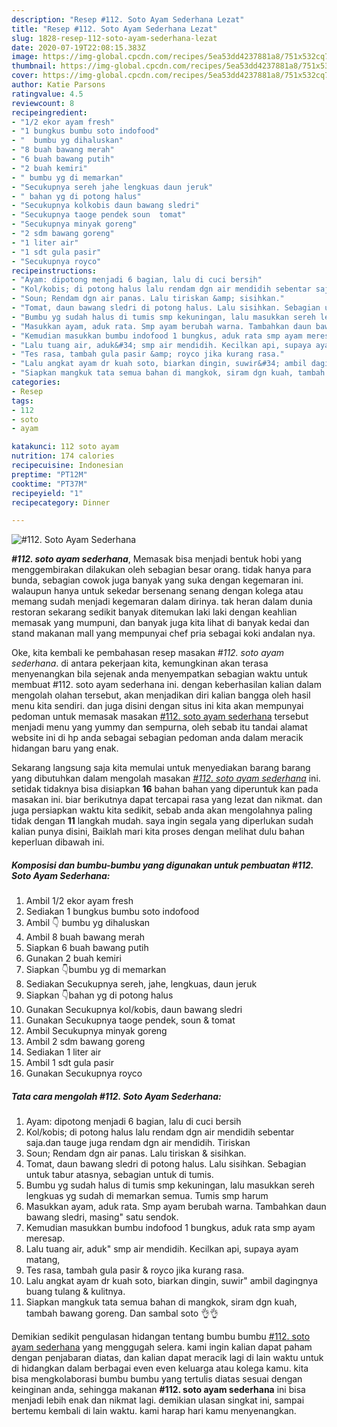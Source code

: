 ```yaml
---
description: "Resep #112. Soto Ayam Sederhana Lezat"
title: "Resep #112. Soto Ayam Sederhana Lezat"
slug: 1828-resep-112-soto-ayam-sederhana-lezat
date: 2020-07-19T22:08:15.383Z
image: https://img-global.cpcdn.com/recipes/5ea53dd4237881a8/751x532cq70/112-soto-ayam-sederhana-foto-resep-utama.jpg
thumbnail: https://img-global.cpcdn.com/recipes/5ea53dd4237881a8/751x532cq70/112-soto-ayam-sederhana-foto-resep-utama.jpg
cover: https://img-global.cpcdn.com/recipes/5ea53dd4237881a8/751x532cq70/112-soto-ayam-sederhana-foto-resep-utama.jpg
author: Katie Parsons
ratingvalue: 4.5
reviewcount: 8
recipeingredient:
- "1/2 ekor ayam fresh"
- "1 bungkus bumbu soto indofood"
- "  bumbu yg dihaluskan"
- "8 buah bawang merah"
- "6 buah bawang putih"
- "2 buah kemiri"
- " bumbu yg di memarkan"
- "Secukupnya sereh jahe lengkuas daun jeruk"
- " bahan yg di potong halus"
- "Secukupnya kolkobis daun bawang sledri"
- "Secukupnya taoge pendek soun  tomat"
- "Secukupnya minyak goreng"
- "2 sdm bawang goreng"
- "1 liter air"
- "1 sdt gula pasir"
- "Secukupnya royco"
recipeinstructions:
- "Ayam: dipotong menjadi 6 bagian, lalu di cuci bersih"
- "Kol/kobis; di potong halus lalu rendam dgn air mendidih sebentar saja.dan tauge juga rendam dgn air mendidih. Tiriskan"
- "Soun; Rendam dgn air panas. Lalu tiriskan &amp; sisihkan."
- "Tomat, daun bawang sledri di potong halus. Lalu sisihkan. Sebagian untuk tabur atasnya, sebagian untuk di tumis."
- "Bumbu yg sudah halus di tumis smp kekuningan, lalu masukkan sereh lengkuas yg sudah di memarkan semua. Tumis smp harum"
- "Masukkan ayam, aduk rata. Smp ayam berubah warna. Tambahkan daun bawang sledri, masing&#34; satu sendok."
- "Kemudian masukkan bumbu indofood 1 bungkus, aduk rata smp ayam meresap."
- "Lalu tuang air, aduk&#34; smp air mendidih. Kecilkan api, supaya ayam matang,"
- "Tes rasa, tambah gula pasir &amp; royco jika kurang rasa."
- "Lalu angkat ayam dr kuah soto, biarkan dingin, suwir&#34; ambil dagingnya buang tulang &amp; kulitnya."
- "Siapkan mangkuk tata semua bahan di mangkok, siram dgn kuah, tambah bawang goreng. Dan sambal soto 👌👌"
categories:
- Resep
tags:
- 112
- soto
- ayam

katakunci: 112 soto ayam 
nutrition: 174 calories
recipecuisine: Indonesian
preptime: "PT12M"
cooktime: "PT37M"
recipeyield: "1"
recipecategory: Dinner

---
```



![#112. Soto Ayam Sederhana](https://img-global.cpcdn.com/recipes/5ea53dd4237881a8/751x532cq70/112-soto-ayam-sederhana-foto-resep-utama.jpg)

<b><i>#112. soto ayam sederhana</i></b>, Memasak bisa menjadi bentuk hobi yang menggembirakan dilakukan oleh sebagian besar orang. tidak hanya para bunda, sebagian cowok juga banyak yang suka dengan kegemaran ini. walaupun hanya untuk sekedar bersenang senang dengan kolega atau memang sudah menjadi kegemaran dalam dirinya. tak heran dalam dunia restoran sekarang sedikit banyak ditemukan laki laki dengan keahlian memasak yang mumpuni, dan banyak juga kita lihat di banyak kedai dan stand makanan mall yang mempunyai chef pria sebagai koki andalan nya.



Oke, kita kembali ke pembahasan resep masakan <i>#112. soto ayam sederhana</i>. di antara pekerjaan kita, kemungkinan akan terasa menyenangkan bila sejenak anda menyempatkan sebagian waktu untuk membuat #112. soto ayam sederhana ini. dengan keberhasilan kalian dalam mengolah olahan tersebut, akan menjadikan diri kalian bangga oleh hasil menu kita sendiri. dan juga disini dengan situs ini kita akan mempunyai pedoman untuk memasak masakan <u>#112. soto ayam sederhana</u> tersebut menjadi menu yang yummy dan sempurna, oleh sebab itu tandai alamat website ini di hp anda sebagai sebagian pedoman anda dalam meracik hidangan baru yang enak.


Sekarang langsung saja kita memulai untuk menyediakan barang barang yang dibutuhkan dalam mengolah masakan <u><i>#112. soto ayam sederhana</i></u> ini. setidak tidaknya bisa disiapkan <b>16</b> bahan bahan yang diperuntuk kan pada masakan ini. biar berikutnya dapat tercapai rasa yang lezat dan nikmat. dan juga persiapkan waktu kita sedikit, sebab anda akan mengolahnya paling tidak dengan <b>11</b> langkah mudah. saya ingin segala yang diperlukan sudah kalian punya disini, Baiklah mari kita proses dengan melihat dulu bahan keperluan dibawah ini.

<!--inarticleads1-->

##### Komposisi dan bumbu-bumbu yang digunakan untuk pembuatan #112. Soto Ayam Sederhana:

1. Ambil 1/2 ekor ayam fresh
1. Sediakan 1 bungkus bumbu soto indofood
1. Ambil  👇 bumbu yg dihaluskan
1. Ambil 8 buah bawang merah
1. Siapkan 6 buah bawang putih
1. Gunakan 2 buah kemiri
1. Siapkan  👇bumbu yg di memarkan
1. Sediakan Secukupnya sereh, jahe, lengkuas, daun jeruk
1. Siapkan  👇bahan yg di potong halus
1. Gunakan Secukupnya kol/kobis, daun bawang sledri
1. Gunakan Secukupnya taoge pendek, soun &amp; tomat
1. Ambil Secukupnya minyak goreng
1. Ambil 2 sdm bawang goreng
1. Sediakan 1 liter air
1. Ambil 1 sdt gula pasir
1. Gunakan Secukupnya royco




<!--inarticleads2-->

##### Tata cara mengolah #112. Soto Ayam Sederhana:

1. Ayam: dipotong menjadi 6 bagian, lalu di cuci bersih
1. Kol/kobis; di potong halus lalu rendam dgn air mendidih sebentar saja.dan tauge juga rendam dgn air mendidih. Tiriskan
1. Soun; Rendam dgn air panas. Lalu tiriskan &amp; sisihkan.
1. Tomat, daun bawang sledri di potong halus. Lalu sisihkan. Sebagian untuk tabur atasnya, sebagian untuk di tumis.
1. Bumbu yg sudah halus di tumis smp kekuningan, lalu masukkan sereh lengkuas yg sudah di memarkan semua. Tumis smp harum
1. Masukkan ayam, aduk rata. Smp ayam berubah warna. Tambahkan daun bawang sledri, masing&#34; satu sendok.
1. Kemudian masukkan bumbu indofood 1 bungkus, aduk rata smp ayam meresap.
1. Lalu tuang air, aduk&#34; smp air mendidih. Kecilkan api, supaya ayam matang,
1. Tes rasa, tambah gula pasir &amp; royco jika kurang rasa.
1. Lalu angkat ayam dr kuah soto, biarkan dingin, suwir&#34; ambil dagingnya buang tulang &amp; kulitnya.
1. Siapkan mangkuk tata semua bahan di mangkok, siram dgn kuah, tambah bawang goreng. Dan sambal soto 👌👌




Demikian sedikit pengulasan hidangan tentang bumbu bumbu <u>#112. soto ayam sederhana</u> yang menggugah selera. kami ingin kalian dapat paham dengan penjabaran diatas, dan kalian dapat meracik lagi di lain waktu untuk di hidangkan dalam berbagai even even keluarga atau kolega kamu. kita bisa mengkolaborasi bumbu bumbu yang tertulis diatas sesuai dengan keinginan anda, sehingga makanan <b>#112. soto ayam sederhana</b> ini bisa menjadi lebih enak dan nikmat lagi. demikian ulasan singkat ini, sampai bertemu kembali di lain waktu. kami harap hari kamu menyenangkan.
